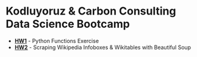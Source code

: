 # Kodluyoruz & Carbon Consulting Data Science Bootcamp

- [**HW1**](https://github.com/ebrusakar/Kodluyoruz-and-Carbon-Consulting-Data-Science-Bootcamp/blob/main/HW1.ipynb) - Python Functions Exercise 
- [**HW2**](https://github.com/ebrusakar/Kodluyoruz-and-Carbon-Consulting-Data-Science-Bootcamp/blob/main/Turkish%20Tv%20Series%20Dataset.ipynb) - Scraping Wikipedia Infoboxes & Wikitables with Beautiful Soup 
